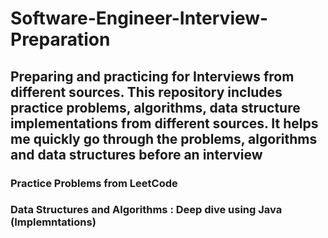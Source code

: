 # Software-Engineer-Interview-Preparation
## Preparing and practicing for Interviews from different sources. This repository includes practice problems, algorithms, data structure implementations from different sources. It helps me quickly go through the problems, algorithms and data structures before an interview
### Practice Problems from LeetCode
### Data Structures and Algorithms : Deep dive using Java (Implemntations)
